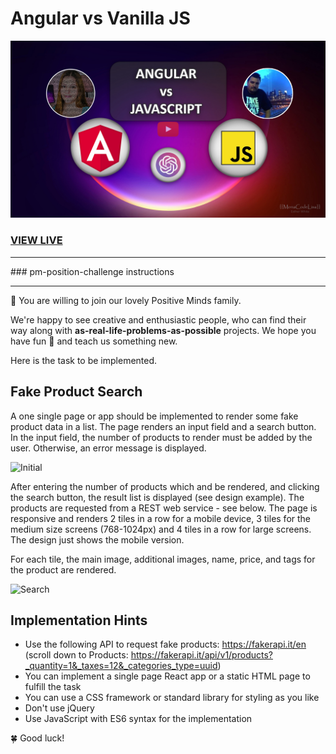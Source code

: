 # Angular vs Vanilla JS

[![image](youtube-thumbnail.jpg)](https://www.youtube.com/watch?v=3oAgpqxXHKI)

### [VIEW LIVE](https://monacodelisa-yt.github.io/angular-vs-vanilla-js)

<hr>
### pm-position-challenge instructions
<hr>

🎉 You are willing to join our lovely Positive Minds family.

We're happy to see creative and enthusiastic people, who can find their way along with **as-real-life-problems-as-possible** projects. We hope you have fun :tada: and teach us something new.

Here is the task to be implemented.

## Fake Product Search

A one single page or app should be implemented to render some fake product data in a list. The page renders an input field and a search button. In the input field, the number of products to render must be added by the user. Otherwise, an error message is displayed.

![Initial](/design/image001.png)

After entering the number of products which and be rendered, and clicking the search button, the result list is displayed (see design example). The products are requested from a REST web service - see below. The page is responsive and renders 2 tiles in a row for a mobile device, 3 tiles for the medium size screens (768-1024px) and 4 tiles in a row for large screens. The design just shows the mobile version.

For each tile, the main image, additional images, name, price, and tags for the product are rendered.

![Search](/design/image002.png)

## Implementation Hints

- Use the following API to request fake products: https://fakerapi.it/en (scroll down to Products: https://fakerapi.it/api/v1/products?_quantity=1&_taxes=12&_categories_type=uuid)
- You can implement a single page React app or a static HTML page to fulfill the task
- You can use a CSS framework or standard library for styling as you like
- Don't use jQuery
- Use JavaScript with ES6 syntax for the implementation

🍀 Good luck!